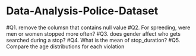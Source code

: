 # Data-Analysis-Police-Dataset
#Q1. remove the columsn that contains null value
#Q2. For spreeding, were men or women stopped more often?
#Q3. does gender affect who gets searched during a stop?
#Q4. What is the mean of stop_duration?
#Q5. Compare the age distributions for each violation
